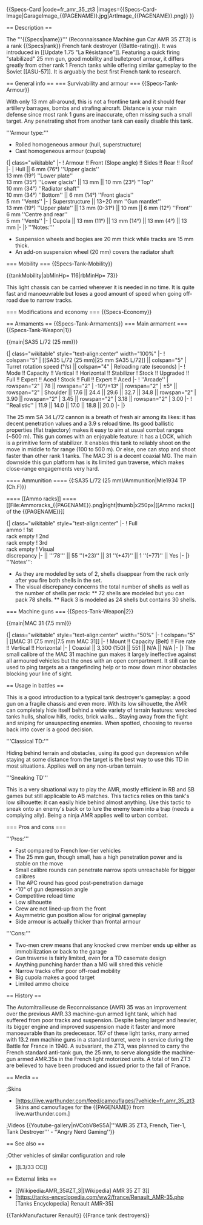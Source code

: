 {{Specs-Card
|code=fr_amr_35_zt3
|images={{Specs-Card-Image|GarageImage_{{PAGENAME}}.jpg|ArtImage_{{PAGENAME}}.png}}
}}

== Description ==
<!-- ''In the description, the first part should be about the history of the creation and combat usage of the vehicle, as well as its key features. In the second part, tell the reader about the ground vehicle in the game. Insert a screenshot of the vehicle, so that if the novice player does not remember the vehicle by name, he will immediately understand what kind of vehicle the article is talking about.'' -->
The '''{{Specs|name}}''' (Reconnaissance Machine gun Car AMR 35 ZT3) is a rank {{Specs|rank}} French tank destroyer {{Battle-rating}}. It was introduced in [[Update 1.75 "La Résistance"]]. Featuring a quick firing "stabilized" 25 mm gun, good mobility and bulletproof armour, it differs greatly from other rank 1 French tanks while offering similar gameplay to the Soviet [[ASU-57]]. It is arguably the best first French tank to research.

== General info ==
=== Survivability and armour ===
{{Specs-Tank-Armour}}
<!-- ''Describe armour protection. Note the most well protected and key weak areas. Appreciate the layout of modules as well as the number and location of crew members. Is the level of armour protection sufficient, is the placement of modules helpful for survival in combat? If necessary use a visual template to indicate the most secure and weak zones of the armour.'' -->

With only 13 mm all-around, this is not a frontline tank and it should fear artillery barrages, bombs and strafing aircraft. Distance is your main defense since most rank 1 guns are inaccurate, often missing such a small target. Any penetrating shot from another tank can easily disable this tank.

'''Armour type:'''

* Rolled homogeneous armour (hull, superstructure)
* Cast homogeneous armour (cupola)

{| class="wikitable"
|-
! Armour !! Front (Slope angle) !! Sides !! Rear !! Roof
|-
| Hull || 6 mm (76°) ''Upper glacis'' <br> 13 mm (19°) ''Lower plate'' <br> 13 mm (35°) ''Lower glacis'' || 13 mm || 10 mm (23°) ''Top'' <br> 10 mm (34°) ''Radiator shaft'' <br> 10 mm (34°) ''Bottom'' || 6 mm (14°) ''Front glacis'' <br> 5 mm ''Vents''
|-
| Superstructure || 13+20 mm ''Gun mantlet'' <br> 13 mm (19°) ''Upper plate'' || 13 mm (0-31°) || 10 mm || 6 mm (12°) ''Front'' <br> 6 mm ''Centre and rear'' <br> 5 mm ''Vents''
|-
| Cupola || 13 mm (11°) || 13 mm (14°) || 13 mm (4°) || 13 mm
|-
|}
'''Notes:'''

* Suspension wheels and bogies are 20 mm thick while tracks are 15 mm thick.
* An add-on suspension wheel (20 mm) covers the radiator shaft

=== Mobility ===
{{Specs-Tank-Mobility}}
<!-- ''Write about the mobility of the ground vehicle. Estimate the specific power and manoeuvrability, as well as the maximum speed forwards and backwards.'' -->

{{tankMobility|abMinHp= 116|rbMinHp= 73}}

This light chassis can be carried wherever it is needed in no time. It is quite fast and manoeuvrable but loses a good amount of speed when going off-road due to narrow tracks.

=== Modifications and economy ===
{{Specs-Economy}}

== Armaments ==
{{Specs-Tank-Armaments}}
=== Main armament ===
{{Specs-Tank-Weapon|1}}
<!-- ''Give the reader information about the characteristics of the main gun. Assess its effectiveness in a battle based on the reloading speed, ballistics and the power of shells. Do not forget about the flexibility of the fire, that is how quickly the cannon can be aimed at the target, open fire on it and aim at another enemy. Add a link to the main article on the gun: <code><nowiki>{{main|Name of the weapon}}</nowiki></code>. Describe in general terms the ammunition available for the main gun. Give advice on how to use them and how to fill the ammunition storage.'' -->
{{main|SA35 L/72 (25 mm)}}

{| class="wikitable" style="text-align:center" width="100%"
|-
! colspan="5" | [[SA35 L/72 (25 mm)|25 mm SA35 L/72]] || colspan="5" | Turret rotation speed (°/s) || colspan="4" | Reloading rate (seconds)
|-
! Mode !! Capacity !! Vertical !! Horizontal !! Stabilizer
! Stock !! Upgraded !! Full !! Expert !! Aced
! Stock !! Full !! Expert !! Aced
|-
! ''Arcade''
| rowspan="2" | 78 || rowspan="2" | -10°/+13° || rowspan="2" | ±5° || rowspan="2" | Shoulder || 17.6 || 24.4 || 29.6 || 32.7 || 34.8 || rowspan="2" | 3.90 || rowspan="2" | 3.45 || rowspan="2" | 3.18 || rowspan="2" | 3.00
|-
! ''Realistic''
| 11.9 || 14.0 || 17.0 || 18.8 || 20.0
|-
|}

The 25 mm SA 34 L/72 cannon is a breath of fresh air among its likes: it has decent penetration values and a 3.9 s reload time. Its good ballistic properties (flat trajectory) makes it easy to aim at usual combat ranges (~500 m). This gun comes with an enjoyable feature: it has a LOCK, which is a primitive form of stabilizer. It enables this tank to reliably shoot on the move in middle to far range (100 to 500 m). Or else, one can stop and shoot faster than other rank 1 tanks. The MAC 31 is a decent coaxial MG. The main downside this gun platform has is its limited gun traverse, which makes close-range engagements very hard.

==== Ammunition ====
{{:SA35 L/72 (25 mm)/Ammunition|Mle1934 TP (Ch.F)}}

==== [[Ammo racks]] ====
[[File:Ammoracks_{{PAGENAME}}.png|right|thumb|x250px|[[Ammo racks]] of the {{PAGENAME}}]]
<!-- '''Last updated: 2.1.0.94''' -->
{| class="wikitable" style="text-align:center"
|-
! Full<br>ammo
! 1st<br>rack empty
! 2nd<br>rack empty
! 3rd<br>rack empty
! Visual<br>discrepancy
|-
|| '''78''' || 55&nbsp;''(+23)'' || 31&nbsp;''(+47)'' || 1&nbsp;''(+77)'' || Yes
|-
|}
'''Notes''':

* As they are modeled by sets of 2, shells disappear from the rack only after you fire both shells in the set.
* The visual discrepancy concerns the total number of shells as well as the number of shells per rack:
** 72 shells are modeled but you can pack 78 shells.
** Rack 3 is modeled as 24 shells but contains 30 shells.

=== Machine guns ===
{{Specs-Tank-Weapon|2}}
<!-- ''Offensive and anti-aircraft machine guns not only allow you to fight some aircraft but also are effective against lightly armoured vehicles. Evaluate machine guns and give recommendations on its use.'' -->
{{main|MAC 31 (7.5 mm)}}

{| class="wikitable" style="text-align:center" width="50%"
|-
! colspan="5" | [[MAC 31 (7.5 mm)|7.5 mm MAC 31]]
|-
! Mount !! Capacity (Belt) !! Fire rate !! Vertical !! Horizontal
|-
| Coaxial || 3,300 (150) || 551 || N/A || N/A
|-
|}
The small calibre of the MAC 31 machine gun makes it largely ineffective against all armoured vehicles but the ones with an open compartment. It still can be used to ping targets as a rangefinding help or to mow down minor obstacles blocking your line of sight.

== Usage in battles ==
<!-- ''Describe the tactics of playing in the vehicle, the features of using vehicles in the team and advice on tactics. Refrain from creating a "guide" - do not impose a single point of view but instead give the reader food for thought. Describe the most dangerous enemies and give recommendations on fighting them. If necessary, note the specifics of the game in different modes (AB, RB, SB).'' -->

This is a good introduction to a typical tank destroyer's gameplay: a good gun on a fragile chassis and even more. With its low silhouette, the AMR can completely hide itself behind a wide variety of terrain features: wrecked tanks hulls, shallow hills, rocks, brick walls... Staying away from the fight and sniping for unsuspecting enemies. When spotted, choosing to reverse back into cover is a good decision.

'''Classical TD:'''

Hiding behind terrain and obstacles, using its good gun depression while staying at some distance from the target is the best way to use this TD in most situations. Applies well on any non-urban terrain.

'''Sneaking TD'''

This is a very situational way to play the AMR, mostly efficient in RB and SB games but still applicable to AB matches. This tactics relies on this tank's low silhouette: it can easily hide behind almost anything. Use this tactic to sneak onto an enemy's back or to lure the enemy team into a trap (needs a complying ally). Being a ninja AMR applies well to urban combat.

=== Pros and cons ===
<!-- ''Summarise and briefly evaluate the vehicle in terms of its characteristics and combat effectiveness. Mark its pros and cons in a bulleted list. Try not to use more than 6 points for each of the characteristics. Avoid using categorical definitions such as "bad", "good" and the like - use substitutions with softer forms such as "inadequate" and "effective".'' -->

'''Pros:'''

* Fast compared to French low-tier vehicles
* The 25 mm gun, though small, has a high penetration power and is stable on the move
* Small calibre rounds can penetrate narrow spots unreachable for bigger calibres
* The APC round has good post-penetration damage
* -10° of gun depression angle
* Competitive reload time
* Low silhouette
* Crew are not lined-up from the front
* Asymmetric gun position allow for original gameplay
* Side armour is actually thicker than frontal armour

'''Cons:'''

* Two-men crew means that any knocked crew member ends up either as immobilization or back to the garage
* Gun traverse is fairly limited, even for a TD casemate design
* Anything punching harder than a MG will shred this vehicle
* Narrow tracks offer poor off-road mobility
* Big cupola makes a good target
* Limited ammo choice

== History ==
<!-- ''Describe the history of the creation and combat usage of the vehicle in more detail than in the introduction. If the historical reference turns out to be too long, take it to a separate article, taking a link to the article about the vehicle and adding a block "/History" (example: <nowiki>https://wiki.warthunder.com/(Vehicle-name)/History</nowiki>) and add a link to it here using the <code>main</code> template. Be sure to reference text and sources by using <code><nowiki><ref></ref></nowiki></code>, as well as adding them at the end of the article with <code><nowiki><references /></nowiki></code>. This section may also include the vehicle's dev blog entry (if applicable) and the in-game encyclopedia description (under <code><nowiki>=== In-game description ===</nowiki></code>, also if applicable).'' -->

The Automitrailleuse de Reconnaissance (AMR) 35 was an improvement over the previous AMR.33 machine-gun armed light tank, which had suffered from poor tracks and suspension. Despite being larger and heavier, its bigger engine and improved suspension made it faster and more manoeuvrable than its predecessor. 167 of these light tanks, many armed with 13.2 mm machine guns in a standard turret, were in service during the Battle for France in 1940. A subvariant, the ZT3, was planned to carry the French standard anti-tank gun, the 25 mm, to serve alongside the machine-gun armed AMR.35s in the French light motorized units. A total of ten ZT3 are believed to have been produced and issued prior to the fall of France.

== Media ==
<!-- ''Excellent additions to the article would be video guides, screenshots from the game, and photos.'' -->

;Skins
* [https://live.warthunder.com/feed/camouflages/?vehicle=fr_amr_35_zt3 Skins and camouflages for the {{PAGENAME}} from live.warthunder.com.]

;Videos
{{Youtube-gallery|nVCobV8eS5A|'''AMR.35 ZT3, French, Tier-1, Tank Destroyer''' - ''Angry Nerd Gaming''}}

== See also ==
<!-- ''Links to the articles on the War Thunder Wiki that you think will be useful for the reader, for example:''
* ''reference to the series of the vehicles;''
* ''links to approximate analogues of other nations and research trees.'' -->

;Other vehicles of similar configuration and role
* [[L3/33 CC]]

== External links ==
<!-- ''Paste links to sources and external resources, such as:''
* ''topic on the official game forum;''
* ''other literature.'' -->

* [[Wikipedia:AMR_35#ZT_3|[Wikipedia<nowiki>]</nowiki> AMR 35 ZT 3]]
* [https://tanks-encyclopedia.com/ww2/france/Renault_AMR-35.php <nowiki>[Tanks Encyclopedia]</nowiki> Renault AMR-35]

{{TankManufacturer Renault}}
{{France tank destroyers}}
